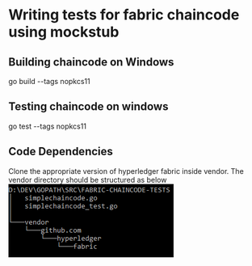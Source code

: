 # Writing tests for fabric chaincode using mockstub
## Building chaincode on Windows
go build --tags nopkcs11

## Testing chaincode on windows 
go test --tags nopkcs11

## Code Dependencies
Clone the appropriate version of hyperledger fabric inside vendor. The vendor directory should be structured as below
![vendor directory](tree.png) 
